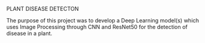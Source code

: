 PLANT DISEASE DETECTON

The purpose of this project was to develop a Deep Learning model(s) which uses Image Processing through CNN and ResNet50 for the detection of disease in a plant.

